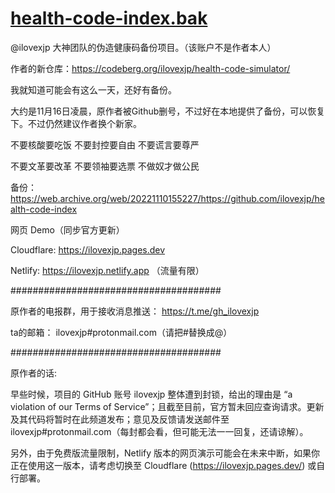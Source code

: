 # [health-code-index.bak](https://github.com/idontlovexjp/health-code-index.bak)



@ilovexjp 大神团队的伪造健康码备份项目。（该账户不是作者本人）

作者的新仓库：https://codeberg.org/ilovexjp/health-code-simulator/

我就知道可能会有这么一天，还好有备份。

大约是11月16日凌晨，原作者被Github删号，不过好在本地提供了备份，可以恢复下。不过仍然建议作者换个新家。

不要核酸要吃饭 不要封控要自由 不要谎言要尊严

不要文革要改革 不要领袖要选票 不做奴才做公民


备份：https://web.archive.org/web/20221110155227/https://github.com/ilovexjp/health-code-index

网页 Demo（同步官方更新）

Cloudflare: https://ilovexjp.pages.dev

Netlify:  https://ilovexjp.netlify.app （流量有限）


######################################


原作者的电报群，用于接收消息推送：
 https://t.me/gh_ilovexjp
 
 ta的邮箱：
 ilovexjp#protonmail.com（请把#替换成@）
 
######################################


原作者的话:

早些时候，项目的 GitHub 账号 ilovexjp 整体遭到封锁，给出的理由是 “a violation of our Terms of Service”；且截至目前，官方暂未回应查询请求。更新及其代码将暂时在此频道发布；意见及反馈请发送邮件至 ilovexjp#protonmail.com（每封都会看，但可能无法一一回复，还请谅解）。

另外，由于免费版流量限制，Netlify 版本的网页演示可能会在未来中断，如果你正在使用这一版本，请考虑切换至 Cloudflare (https://ilovexjp.pages.dev/) 或自行部署。
